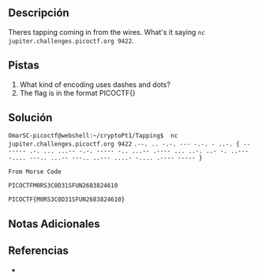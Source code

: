 ## Descripción

Theres tapping coming in from the wires. What's it saying `nc jupiter.challenges.picoctf.org 9422`.
## Pistas

1. What kind of encoding uses dashes and dots?
2. The flag is in the format PICOCTF{}

## Solución
`OmarSC-picoctf@webshell:~/cryptoPt1/Tapping$  nc jupiter.challenges.picoctf.org 9422` 
`.--. .. -.-. --- -.-. - ..-. { -- ----- .-. ... ...-- -.-. ----- -.. ...-- .---- ... ..-. ..- -. ..--- -.... ---.. ...-- ---.. ..--- ....- -.... .---- ----- }`

`From Morse Code`

`PICOCTFM0RS3C0D31SFUN2683824610` 

`PICOCTF{M0RS3C0D31SFUN2683824610}`
## Notas Adicionales



## Referencias
- 

